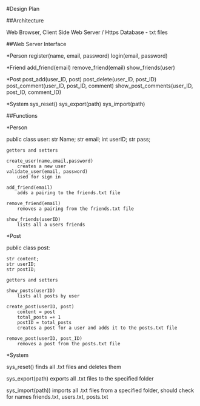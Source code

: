 #Design Plan

##Architecture

Web Browser, Client Side
Web Server / Https
Database - txt files

##Web Server Interface

*Person
register(name, email, password)
login(email, password)

*Friend
add_friend(email)
remove_friend(email)
show_friends(user)

*Post
post_add(user_ID, post)
post_delete(user_ID, post_ID)
post_comment(user_ID, post_ID, comment)
show_post_comments(user_ID, post_ID, comment_ID)

*System
sys_reset()
sys_export(path)
sys_import(path)

##Functions

*Person

public class user:
	str Name;
	str email;
	int userID;
	str pass;
	
	getters and setters
	
	create_user(name,email,password)
		creates a new user
	validate_user(email, password)
		used for sign in
		
	add_friend(email)
		adds a pairing to the friends.txt file
	
	remove_friend(email)
		removes a pairing from the friends.txt file
		
	show_friends(userID)
		lists all a users friends
		
*Post

public class post:
	
	str content;
	str userID;
	str postID;
	
	getters and setters
	
	show_posts(userID)
		lists all posts by user
		
	create_post(userID, post)
		content = post
		total_posts =+ 1
		postID = total_posts
		creates a post for a user and adds it to the posts.txt file
	
	remove_post(userID, post_ID)
		removes a post from the posts.txt file

*System

sys_reset()
	finds all .txt files and deletes them

sys_export(path)
	exports all .txt files to the specified folder
	
sys_import(path))
	imports all .txt files from a specified folder, should check for names friends.txt, users.txt, posts.txt
	
